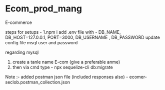 # Ecom_prod_mang
E-commerce 

steps for setups -
1.npm i 
add .env file with - DB_NAME, DB_HOST=127.0.0.1, PORT=3000, DB_USERNAME , DB_PASSWORD
update config file msql user and password 

regarding mysql 
1. create a tanle name E-com (give a preferable anme)
2. then via cmd type - npx sequelize-cli db:migrate

Note :- added postman json file (included  responses also) - ecomer-seclob.postman_collection.json
